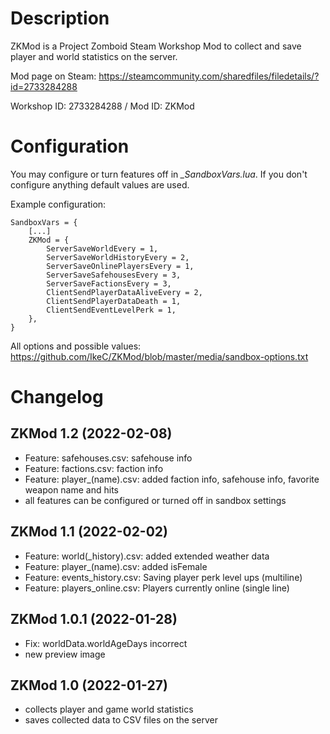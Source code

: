# Description
ZKMod is a Project Zomboid Steam Workshop Mod to collect and save player and world statistics on the server.

Mod page on Steam: https://steamcommunity.com/sharedfiles/filedetails/?id=2733284288

Workshop ID: 2733284288 / Mod ID: ZKMod

# Configuration
You may configure or turn features off in *<servername>_SandboxVars.lua*. If you don't configure anything default values are used.
  
Example configuration:
```
SandboxVars = {
    [...]
    ZKMod = {
        ServerSaveWorldEvery = 1,
        ServerSaveWorldHistoryEvery = 2,
        ServerSaveOnlinePlayersEvery = 1,
        ServerSaveSafehousesEvery = 3,
        ServerSaveFactionsEvery = 3,
        ClientSendPlayerDataAliveEvery = 2,
        ClientSendPlayerDataDeath = 1,
        ClientSendEventLevelPerk = 1,
    },
}
```
All options and possible values: https://github.com/IkeC/ZKMod/blob/master/media/sandbox-options.txt


# Changelog

## ZKMod 1.2 (2022-02-08)
* Feature: safehouses.csv: safehouse info
* Feature: factions.csv: faction info
* Feature: player_(name).csv: added faction info, safehouse info, favorite weapon name and hits
* all features can be configured or turned off in sandbox settings

## ZKMod 1.1 (2022-02-02)
* Feature: world(_history).csv: added extended weather data
* Feature: player_(name).csv: added isFemale
* Feature: events_history.csv: Saving player perk level ups (multiline)
* Feature: players_online.csv: Players currently online (single line) 

## ZKMod 1.0.1 (2022-01-28)
* Fix: worldData.worldAgeDays incorrect
* new preview image

## ZKMod 1.0 (2022-01-27)
* collects player and game world statistics
* saves collected data to CSV files on the server
